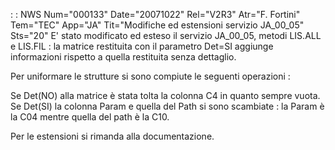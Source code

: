  :  : NWS Num="000133" Date="20071022" Rel="V2R3" Atr="F. Fortini" Tem="TEC" App="JA" Tit="Modifiche ed estensioni servizio JA_00_05" Sts="20"
E' stato modificato ed esteso il servizio JA_00_05, metodi LIS.ALL e LIS.FIL :  la matrice restituita con il parametro Det=SI aggiunge informazioni rispetto a quella restituita senza
dettaglio.

Per uniformare le strutture si sono compiute le seguenti operazioni : 

Se Det(NO) alla matrice è stata tolta la colonna C4 in quanto sempre vuota.
Se Det(SI) la colonna Param e quella del Path si sono scambiate :  la Param è la C04 mentre quella del
path è la C10.

Per le estensioni si rimanda alla documentazione.
